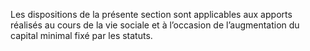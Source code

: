 Les dispositions de la présente section sont applicables aux apports réalisés au cours de la vie sociale et à l’occasion de l’augmentation du capital minimal fixé par les statuts.